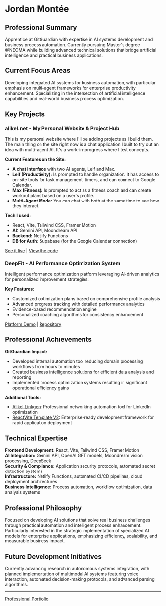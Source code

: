 # Jordan Montée

## Professional Summary

Apprentice at GitGuardian with expertise in AI systems development and business process automation. Currently pursuing Master's degree @NEOMA while building advanced technical solutions that bridge artificial intelligence and practical business applications.

## Current Focus Areas

Developing integrated AI systems for business automation, with particular emphasis on multi-agent frameworks for enterprise productivity enhancement. Specializing in the intersection of artificial intelligence capabilities and real-world business process optimization.

## Key Projects

### alikel.net - My Personal Website & Project Hub

This is my personal website where I'll be adding projects as I build them. The main thing on the site right now is a chat application I built to try out an idea with multi-agent AI. It's a work-in-progress where I test concepts.

**Current Features on the Site:**
-   **A chat interface** with two AI agents, Leif and Max.
-   **Leif (Productivity):** Is prompted to handle organization. It has access to on-site tools for task management, timers, and can connect to Google Calendar.
-   **Max (Fitness):** Is prompted to act as a fitness coach and can create workout plans based on a user's profile.
-   **Multi-Agent Mode:** You can chat with both at the same time to see how they interact.

**Tech I used:**
-   React, Vite, Tailwind CSS, Framer Motion
-   **AI:** Gemini API, Moondream API
-   **Backend:** Netlify Functions
-   **DB for Auth:** Supabase (for the Google Calendar connection)

[See it live](https://alikel.net/) | [View the code](https://github.com/AliKelDev/alikel.net)

### DeepFit - AI Performance Optimization System

Intelligent performance optimization platform leveraging AI-driven analytics for personalized improvement strategies:

**Key Features:**
- Customized optimization plans based on comprehensive profile analysis
- Advanced progress tracking with detailed performance analytics
- Evidence-based recommendation engine
- Personalized coaching algorithms for consistency enhancement

[Platform Demo](https://deepfit-alikearn.netlify.app/) | [Repository](https://github.com/AliKelDev/DeepFit-AI-Personal-Fitness-Coach)

## Professional Achievements

**GitGuardian Impact:**
- Developed internal automation tool reducing domain processing workflows from hours to minutes
- Created business intelligence solutions for efficient data analysis and reporting
- Implemented process optimization systems resulting in significant operational efficiency gains

**Additional Tools:**
- [Alikel Linkgen](https://linkforge-alikeldev.netlify.app/): Professional networking automation tool for LinkedIn optimization
- [ReactVite Template V2](https://reactvite-template-alikeldev.netlify.app/): Enterprise-ready development framework for rapid application deployment

## Technical Expertise

**Frontend Development:** React, Vite, Tailwind CSS, Framer Motion  
**AI Integration:** Gemini API, OpenAI GPT models, Moondream vision processing, DeepSeek  
**Security & Compliance:** Application security protocols, automated secret detection systems  
**Infrastructure:** Netlify Functions, automated CI/CD pipelines, cloud deployment architectures  
**Business Intelligence:** Process automation, workflow optimization, data analysis systems

## Professional Philosophy

Focused on developing AI solutions that solve real business challenges through practical automation and intelligent process enhancement. Particularly interested in the strategic implementation of specialized AI models for enterprise applications, emphasizing efficiency, scalability, and measurable business impact.

## Future Development Initiatives

Currently advancing research in autonomous systems integration, with planned implementation of multimodal AI systems featuring voice interaction, automated decision-making protocols, and advanced parsing algorithms.

---

[Professional Portfolio](https://pixelle3-alikearn.com/portfolio)
